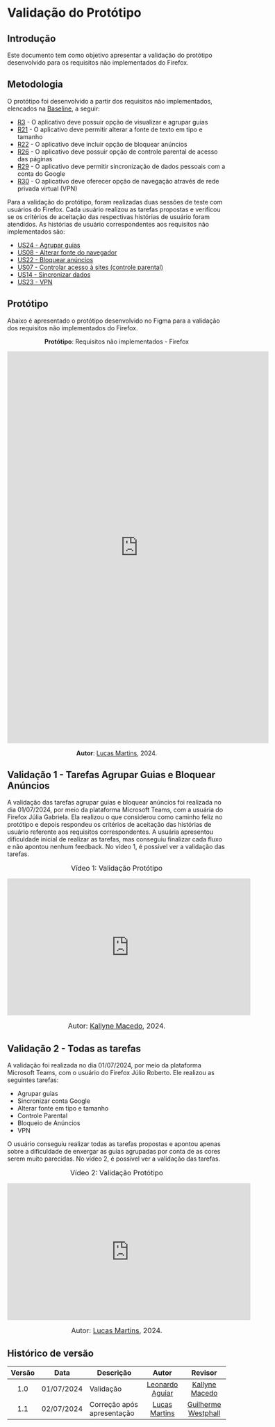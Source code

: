 # Validação do Protótipo

## Introdução

Este documento tem como objetivo apresentar a validação do protótipo desenvolvido para os requisitos não implementados do Firefox. 

## Metodologia

O protótipo foi desenvolvido a partir dos requisitos não implementados, elencados na [Baseline](../pos-rastreabilidade/baseline.md), a seguir:

- [R3](../pos-rastreabilidade/baseline.md#baseline-dos-requisitos) - O aplicativo deve possuir opção de visualizar e agrupar guias
- [R21](../pos-rastreabilidade/baseline.md#baseline-dos-requisitos) - O aplicativo deve permitir alterar a fonte de texto em tipo e tamanho
- [R22](../pos-rastreabilidade/baseline.md#baseline-dos-requisitos) - O aplicativo deve incluir opção de bloquear anúncios
- [R26](../pos-rastreabilidade/baseline.md#baseline-dos-requisitos) - O aplicativo deve possuir opção de controle parental de acesso das páginas
- [R29](../pos-rastreabilidade/baseline.md#baseline-dos-requisitos) - O aplicativo deve permitir sincronização de dados pessoais com a conta do Google
- [R30](../pos-rastreabilidade/baseline.md#baseline-dos-requisitos) - O aplicativo deve oferecer opção de navegação através de rede privada virtual (VPN)

Para a validação do protótipo, foram realizadas duas sessões de teste com usuários do Firefox. Cada usuário realizou as tarefas propostas e verificou se os critérios de aceitação das respectivas histórias de usuário foram atendidos. As histórias de usuário correspondentes aos requisitos não implementados são:

- [US24 - Agrupar guias](../modelagem_agil/historias_de_usuario/historias_de_usuario.md#us24-agrupar-guias)
- [US08 - Alterar fonte do navegador](../modelagem_agil/historias_de_usuario/historias_de_usuario.md#us08-alterar-fonte-do-navegador)
- [US22 - Bloquear anúncios](../modelagem_agil/historias_de_usuario/historias_de_usuario.md#us22-bloquear-anuncios)
- [US07 - Controlar acesso à sites (controle parental)](../modelagem_agil/historias_de_usuario/historias_de_usuario.md#us07-controlar-acesso-a-sites-controle-parental)
- [US14 - Sincronizar dados](../modelagem_agil/historias_de_usuario/historias_de_usuario.md#us14-sincronizar-dados)
- [US23 - VPN](../modelagem_agil/historias_de_usuario/historias_de_usuario.md#us23-vpn)

## Protótipo

Abaixo é apresentado o protótipo desenvolvido no Figma para a validação dos requisitos não implementados do Firefox.

<center>

**Protótipo**: Requisitos não implementados - Firefox

<iframe style="border: 1px solid rgba(0, 0, 0, 0.1);" width="600" height="900" src="https://www.figma.com/embed?embed_host=share&url=https%3A%2F%2Fwww.figma.com%2Fproto%2FZujNRuuqHSdLu11XzDQNMJ%2FFirefox---Requisitos%3Fnode-id%3D60-511%26t%3DqFyVOfCatZmOfZhD-1%26scaling%3Dmin-zoom%26content-scaling%3Dfixed%26page-id%3D0%253A1%26starting-point-node-id%3D1%253A42" allowfullscreen></iframe>

**Autor**:  [Lucas Martins](https://github.com/martinsglucas), 2024.

</center>

## Validação 1 - Tarefas Agrupar Guias e Bloquear Anúncios

A validação das tarefas agrupar guias e bloquear anúncios foi realizada no dia 01/07/2024, por meio da plataforma Microsoft Teams, com a usuária do Firefox Júlia Gabriela. Ela realizou o que considerou como caminho feliz no protótipo e depois respondeu os critérios de aceitação das histórias de usuário referente aos requisitos correspondentes. A usuária apresentou dificuldade inicial de realizar as tarefas, mas conseguiu finalizar cada fluxo e não apontou nenhum feedback. No vídeo 1, é possível ver a validação das tarefas.

<center>

<font size="3"><p>Vídeo 1: Validação Protótipo</p></font>

<iframe width="560" height="315" src="https://www.youtube.com/embed/ZcOYuMmc7Ek?si=55stVwPZ7NijbnTA" title="YouTube video player" frameborder="0" allow="accelerometer; autoplay; clipboard-write; encrypted-media; gyroscope; picture-in-picture; web-share" referrerpolicy="strict-origin-when-cross-origin" allowfullscreen></iframe>

<font size="3"><p>Autor: [Kallyne Macedo](https://github.com/kalipassos), 2024. </p></font>

</center>


## Validação 2 - Todas as tarefas

A validação foi realizada no dia 01/07/2024, por meio da plataforma Microsoft Teams, com o usuário do Firefox Júlio Roberto. Ele realizou as seguintes tarefas:

- Agrupar guias
- Sincronizar conta Google
- Alterar fonte em tipo e tamanho 
- Controle Parental
- Bloqueio de Anúncios 
- VPN

O usuário conseguiu realizar todas as tarefas propostas e apontou apenas sobre a dificuldade de enxergar as guias agrupadas por conta de as cores serem muito parecidas. No vídeo 2, é possível ver a validação das tarefas.

<center>

<font size="3"><p>Vídeo 2: Validação Protótipo</p></font>

<iframe width="560" height="315" src="https://www.youtube.com/embed/TF-dwdolros?si=ITvLmqOC9JGaiOVj" title="YouTube video player" frameborder="0" allow="accelerometer; autoplay; clipboard-write; encrypted-media; gyroscope; picture-in-picture; web-share" referrerpolicy="strict-origin-when-cross-origin" allowfullscreen></iframe>
 
<font size="3"><p>Autor: [Lucas Martins](https://github.com/martinsglucas), 2024. </p></font>

</center>


## Histórico de versão

| Versão |    Data    | Descrição |                       Autor                       |                     Revisor                     |
| :----: | :--------: | --------- | :-----------------------------------------------: | :---------------------------------------------: |
|  1.0   | 01/07/2024 | Validação | [Leonardo Aguiar](https://github.com/Leonardo0o0) | [Kallyne Macedo](https://github.com/kalipassos) |
| 1.1 | 02/07/2024 | Correção após apresentação | [Lucas Martins](https://github.com/martinsglucas) | [Guilherme Westphall](https://github.com/west7)